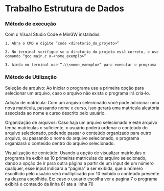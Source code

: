 # Trabalho Estrutura de Dados

### Método de execução
Com o Visual Studio Code e MinGW instalados.

    1. Abra o CMD e digite “code <diretorio_do_projeto>”
    
    2. No terminal verifique se o diretório do projeto está correto, e use comando “gcc main.c o-<nome_exemplo>”
    
    3. Ainda no terminal use “.\\<nome_exemplo>” para executar o programa

### Método de Utilização
Seleção de arquivo: Ao iniciar o programa use a primeira opção para selecionar um arquivo, caso o arquivo não exista o programa irá criá-lo.

Adição de matrícula: Com um arquivo selecionado você pode adicionar uma nova matrícula, passando nome e curso, isso gerará uma matrícula aleatória associada ao nome e curso descrito pelo usuário.

Organização de arquivos: Caso haja um arquivo selecionado e este arquivo tenha matrículas o suficiente, o usuário poderá ordenar o conteúdo do arquivo selecionado, podendo passar o conteúdo organizado para outro arquivo, ou passando o nome do arquivo selecionado, o programa organizará o conteúdo dentro do arquivo selecionado.

Visualização de conteúdo: Usando a opção de visualizar matrículas o programa ira exibir as 10 primeiras matrículas do arquivo selecionado, dando a opção de ir para outra página a partir de um input de um número qualquer, esse input indicara a “página” a ser exibida, que o número escolhido pelo usuário será multiplicado por 10 exibido o conteúdo presente na dezena escolhida. Ex: caso o usuario escolha ver a pagina 7 o programa exibirá o conteudo da linha 61 ate a linha 70
